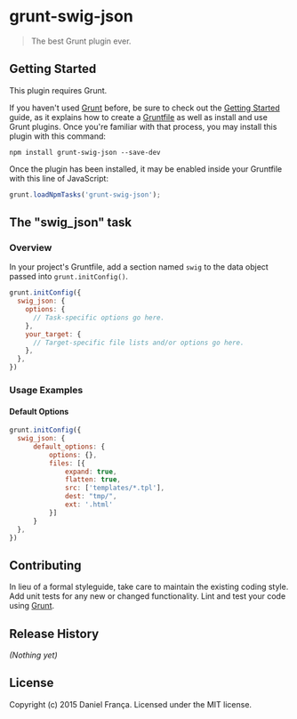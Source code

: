 # grunt-swig-json

> The best Grunt plugin ever.

## Getting Started
This plugin requires Grunt.

If you haven't used [Grunt](http://gruntjs.com/) before, be sure to check out the [Getting Started](http://gruntjs.com/getting-started) guide, as it explains how to create a [Gruntfile](http://gruntjs.com/sample-gruntfile) as well as install and use Grunt plugins. Once you're familiar with that process, you may install this plugin with this command:

```shell
npm install grunt-swig-json --save-dev
```

Once the plugin has been installed, it may be enabled inside your Gruntfile with this line of JavaScript:

```js
grunt.loadNpmTasks('grunt-swig-json');
```

## The "swig_json" task

### Overview
In your project's Gruntfile, add a section named `swig` to the data object passed into `grunt.initConfig()`.

```js
grunt.initConfig({
  swig_json: {
    options: {
      // Task-specific options go here.
    },
    your_target: {
      // Target-specific file lists and/or options go here.
    },
  },
})
```
### Usage Examples

#### Default Options

```js
grunt.initConfig({
  swig_json: {
      default_options: {
          options: {},
          files: [{
              expand: true,
              flatten: true,
              src: ['templates/*.tpl'],
              dest: "tmp/",
              ext: '.html'
          }]
      }
  },
})
```

## Contributing
In lieu of a formal styleguide, take care to maintain the existing coding style. Add unit tests for any new or changed functionality. Lint and test your code using [Grunt](http://gruntjs.com/).

## Release History
_(Nothing yet)_

## License
Copyright (c) 2015 Daniel França. Licensed under the MIT license.
